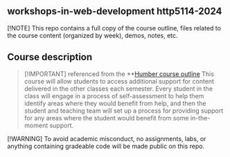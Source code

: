 ## workshops-in-web-development http5114-2024
[!NOTE] This repo contains a full copy of the course outline, files related to the course content (organized by week), demos, notes, etc.

## Course description
> [!IMPORTANT] referenced from the **[Humber course outline](https://humber.ca/transferoptions/course-outlines/outline.html?code=HTTP%205114&view=1&year=2024)
> This course will allow students to access additional support for content delivered in the other classes each semester. Every student in the class will engage in a process of self-assessment to help them identify areas where they would benefit from help, and then the student and teaching team will set up a process for providing support for any areas where the student would benefit from some in-the-moment support. 

[!WARNING] To avoid academic misconduct, no assignments, labs, or anything containing gradeable code will be made public on this repo.
